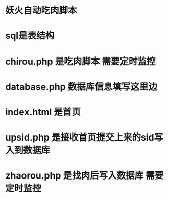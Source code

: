 # 妖火自动吃肉脚本
# sql是表结构
# chirou.php 是吃肉脚本 需要定时监控
# database.php 数据库信息填写这里边
# index.html 是首页
# upsid.php 是接收首页提交上来的sid写入到数据库
# zhaorou.php 是找肉后写入数据库 需要定时监控
